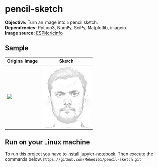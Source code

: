 # pencil-sketch
**Objective:** Turn an image into a pencil sketch.   
**Dependencies:** Python3, NumPy, SciPy, Matplotlib, imageio.  
**Image source:** [ESPNcricinfo](http://p.imgci.com/db/PICTURES/CMS/263500/263576.jpg)

## Sample
| Original image  |  Sketch |  
| --------------- | ------- |
| <img src="http://p.imgci.com/db/PICTURES/CMS/263500/263576.jpg"> | <img src="pencil-sketch/mashrafe_sketch.png"> |  


## Run on your Linux machine
To run this project you have to [install jupyter-notebook](https://jupyter.readthedocs.io/en/latest/install.html).
Then execute the commands below.
``https://github.com/Mehedi61/pencil-sketch.git``
